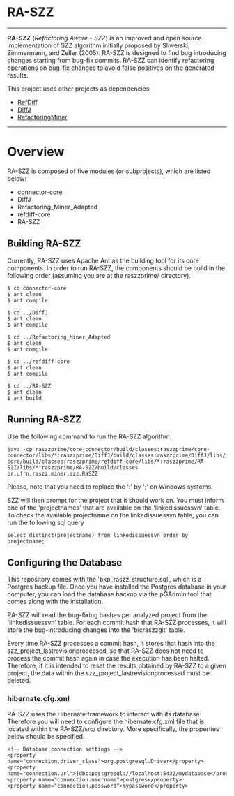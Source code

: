 # RA-SZZ 
---
**RA-SZZ** (*Refactoring Aware - SZZ*) is an improved and open source
implementation of SZZ algorithm initially proposed by Sliwerski, Zimmermann,
and Zeller (2005). RA-SZZ is designed to find bug introducing changes starting
from bug-fix commits.  RA-SZZ can identify refactoring operations on bug-fix
changes to avoid false positives on the generated results.

This project uses other projects as dependencies:
- [RefDiff](https://github.com/aserg-ufmg/RefDiff)
- [DiffJ](https://github.com/jpace/diffj)
- [RefactoringMiner](https://github.com/tsantalis/RefactoringMiner)

---
# Overview

RA-SZZ is composed of five modules (or subprojects), which are listed below:

- connector-core 
- DiffJ
- Refactoring\_Miner\_Adapted
- refdiff-core
- RA-SZZ

## Building RA-SZZ

Currently, RA-SZZ uses Apache Ant as the building tool for its core components.
In order to run RA-SZZ, the components should be build in the following order (assuming you are
at the raszzprime/ directory).

```
$ cd connector-core
$ ant clean
$ ant compile

$ cd ../DiffJ
$ ant clean
$ ant compile

$ cd ../Refactoring_Miner_Adapted
$ ant clean
$ ant compile

$ cd ../refdiff-core
$ ant clean
$ ant compile

$ cd ../RA-SZZ
$ ant clean
$ ant build
```

## Running RA-SZZ

Use the following command to run the RA-SZZ algorithm:

```
java -cp raszzprime/core-connector/build/classes:raszzprime/core-connector/libs/*:raszzprime/DiffJ/build/classes:raszzprime/DiffJ/libs/*:raszzprime/RefactoringMiner_Adapted/build/classes:raszzprime/RefactoringMiner_Adapted/libs/*:raszzprime/refdiff-core/build/classes:raszzprime/refdiff-core/libs/*:raszzprime/RA-SZZ/libs/*:raszzprime/RA-SZZ/build/classes br.ufrn.raszz.miner.szz.RaSZZ
```

Please, note that you need to replace the ':' by ';' on Windows systems.

SZZ will then prompt for the project that it should work on. You must inform one of the 'projectnames' that are available on the 'linkedissuessvn' table.
To check the available projectname on the linkedissuessvn table, you can run the following sql query

```
select distinct(projectname) from linkedissuessvn order by projectname;
```

## Configuring the Database

This repository comes with the 'bkp_raszz_structure.sql', which is a Postgres
backup file. Once you have installed the Postgres database in your computer,
you can load the database backup via the pGAdmin tool that comes along with the
installation.

RA-SZZ will read the bug-fixing hashes per analyzed project from the
'linkedissuessvn' table. For each commit hash that RA-SZZ processes, it will
store the bug-introducing changes into the 'bicraszzgit' table. 

Every time RA-SZZ processes a commit hash, it stores that hash into the
szz_project_lastrevisionprocessed, so that RA-SZZ does not need to process the
commit hash again in case the execution has been halted. Therefore, if it is
intended to reset the results obtained by RA-SZZ to a given project, the data
within the szz_project_lastrevisionprocessed must be deleted.


### hibernate.cfg.xml

RA-SZZ uses the Hibernate framework to interact with its database. Therefore you will
need to configure the hibernate.cfg.xml file that is located within the RA-SZZ/src/ directory. More specifically,
the properties below should be specified.

```
<!-- Database connection settings -->
<property name="connection.driver_class">org.postgresql.Driver</property>
<property name="connection.url">jdbc:postgresql://localhost:5432/mydatabase</property>
<property name="connection.username">postgres</property>
<property name="connection.password">mypassword</property> 
```










